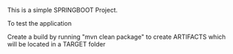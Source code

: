 This is a simple SPRINGBOOT Project.

To test the application

Create a build by running "mvn clean package" to create ARTIFACTS which will be located in a TARGET folder
